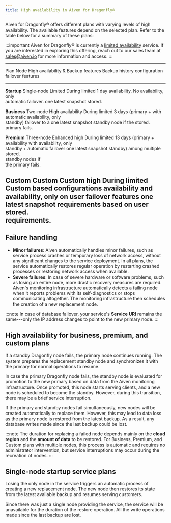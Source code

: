 ```yaml
---
title: High availability in Aiven for Dragonfly®
---
```


Aiven for Dragonfly® offers different plans with varying levels of high
availability. The available features depend on the selected plan. Refer
to the table below for a summary of these plans:

:::important
Aiven for Dragonfly® is currently a
[limited availability](/docs/platform/concepts/beta_services) service. If you are interested in exploring this offering,
reach out to our sales team at [sales@aiven.io](mailto:sales@aiven.io) for more information and
access.
:::

  --------------------------------------------------------------------------------------
  Plan           Node             High availability & Backup features     Backup history
                 configuration    failover features                       
  -------------- ---------------- ------------------- ------------------- --------------
  **Startup**    Single-node      Limited             During limited      1 day
                                  availability. No    availability, only  
                                  automatic failover. one latest snapshot 
                                                      stored.             

  **Business**   Two-node         High availability   During limited      3 days
                 (primary +       with automatic      availability, only  
                 standby)         failover to a       one latest snapshot 
                                  standby node if the stored.             
                                  primary fails.                          

  **Premium**    Three-node       Enhanced high       During limited      13 days
                 (primary +       availability with   availability, only  
                 standby +        automatic failover  one latest snapshot 
                 standby)         among multiple      stored.             
                                  standby nodes if                        
                                  the primary fails.                      

  **Custom**     Custom           Custom high         During limited      Custom based
                 configurations   availability and    availability, only  on user
                                  failover features   one latest snapshot requirements
                                  based on user       stored.             
                                  requirements.                           
  --------------------------------------------------------------------------------------

## Failure handling

-   **Minor failures**: Aiven automatically handles minor failures, such
    as service process crashes or temporary loss of network access,
    without any significant changes to the service deployment. In all
    plans, the service automatically restores regular operation by
    restarting crashed processes or restoring network access when
    available.
-   **Severe failures**: In case of severe hardware or software
    problems, such as losing an entire node, more drastic recovery
    measures are required. Aiven\'s monitoring infrastructure
    automatically detects a failing node when it reports problems with
    its self-diagnostics or stops communicating altogether. The
    monitoring infrastructure then schedules the creation of a new
    replacement node.

:::note
In case of database failover, your service\'s **Service URI** remains
the same---only the IP address changes to point to the new primary node.
:::

## High availability for business, premium, and custom plans

If a standby Dragonfly node fails, the primary node continues running.
The system prepares the replacement standby node and synchronizes it
with the primary for normal operations to resume.

In case the primary Dragonfly node fails, the standby node is evaluated
for promotion to the new primary based on data from the Aiven monitoring
infrastructure. Once promoted, this node starts serving clients, and a
new node is scheduled to become the standby. However, during this
transition, there may be a brief service interruption.

If the primary and standby nodes fail simultaneously, new nodes will be
created automatically to replace them. However, this may lead to data
loss as the primary node is restored from the latest backup. As a
result, any database writes made since the last backup could be lost.

:::note
The duration for replacing a failed node depends mainly on the **cloud
region** and the **amount of data** to be restored. For Business,
Premium, and Custom plans with multiple nodes, this process is automatic
and requires no administrator intervention, but service interruptions
may occur during the recreation of nodes.
:::

## Single-node startup service plans

Losing the only node in the service triggers an automatic process of
creating a new replacement node. The new node then restores its state
from the latest available backup and resumes serving customers.

Since there was just a single node providing the service, the service
will be unavailable for the duration of the restore operation. All the
write operations made since the last backup are lost.
